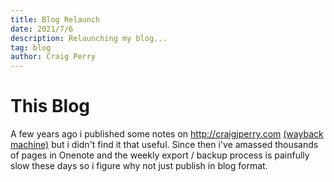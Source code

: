 ```yaml
---
title: Blog Relaunch
date: 2021/7/6
description: Relaunching my blog...
tag: blog
author: Craig Perry
---
```


# This Blog

A few years ago i published some notes on http://craigjperry.com [(wayback machine)](https://web.archive.org/web/20211001000000*/craigjperry.com) but i didn't find it that useful. Since then i've amassed thousands of pages in Onenote and the weekly export / backup process is painfully slow these days so i figure why not just publish in blog format.
